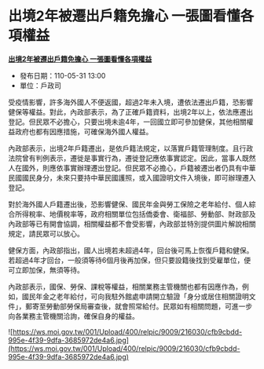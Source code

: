 # 出境2年被遷出戶籍免擔心  一張圖看懂各項權益

**[出境2年被遷出戶籍免擔心  一張圖看懂各項權益](https://www.moi.gov.tw/News_Content.aspx?n=4&s=216030)**

- 發布日期：110-05-31 13:00
- 單位：戶政司

受疫情影響，許多海外國人不便返國，超過2年未入境，遭依法遷出戶籍，恐影響健保等權益。對此，內政部表示，為了正確戶籍資料，出境2年以上，依法應遷出登記。但民眾不必擔心，只要出境未逾4年，一回國立即可參加健保，其他相關權益政府也都有因應措施，可確保海外國人權益。

內政部表示，出境2年戶籍遷出，是依戶籍法規定，以落實戶籍管理制度。且行政法院曾有判例表示，遷徙是事實行為，遷徙登記應依事實認定。因此，當事人既然人在國外，則應依事實辦理遷出登記。但民眾不必擔心，戶籍被遷出者仍具有中華民國國民身分，未來只要持中華民國護照，或入國證明文件入境後，即可辦理遷入登記。

對於海外國人戶籍遷出後，恐影響健保、國民年金與勞工保險之老年給付、個人綜合所得稅率、地價稅率等，政府相關單位包括僑委會、衛福部、勞動部、財政部及內政部等已有開會協調，相關權益都不會受影響，內政部並特別提供圖片解說相關規定，請民眾可以放心。

健保方面，內政部指出，國人出境若未超過4年，回台後可馬上恢復戶籍和健保。若超過4年才回台，一般須等待6個月後再加保，但只要設籍後找到受雇單位，便可立即加保，無須等待。

內政部表示，國保、勞保、課稅等權益，相關業務主管機關也都有因應作為，例如，國民年金之老年給付，可向我駐外館處申請開立驗證「身分或居住相關證明文件」，郵寄至勞動部勞保局審查後，就會照常給付。民眾如有相關問題，可進一步向各業務主管機關洽詢，確保自身的權益。

![https://ws.moi.gov.tw/001/Upload/400/relpic/9009/216030/cfb9cbdd-995e-4f39-9dfa-3685972de4a6.jpg](https://ws.moi.gov.tw/001/Upload/400/relpic/9009/216030/cfb9cbdd-995e-4f39-9dfa-3685972de4a6.jpg)